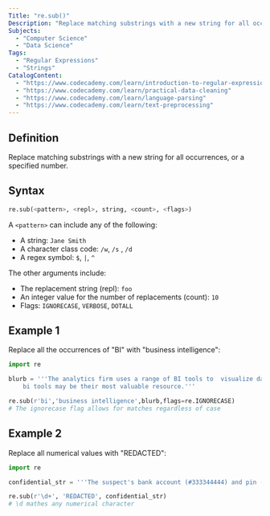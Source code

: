 ```yaml
---
Title: "re.sub()"
Description: "Replace matching substrings with a new string for all occurrences, or a specified number. "
Subjects:
  - "Computer Science"
  - "Data Science"
Tags:
  - "Regular Expressions"
  - "Strings"
CatalogContent:
  - "https://www.codecademy.com/learn/introduction-to-regular-expressions"
  - "https://www.codecademy.com/learn/practical-data-cleaning"
  - "https://www.codecademy.com/learn/language-parsing"
  - "https://www.codecademy.com/learn/text-preprocessing"
---
```


## Definition

Replace matching substrings with a new string for all occurrences, or a specified number. 

## Syntax

```py
re.sub(<pattern>, <repl>, string, <count>, <flags>)
```

A `<pattern>` can include any of the following:

- A string: `Jane Smith` 
- A character class code: `/w`, `/s` , `/d`
- A regex symbol: `$`,  `|`,  `^`

The other arguments include:

- The replacement string (repl): `foo` 
- An integer value for the number of replacements (count): `10`
- Flags: `IGNORECASE`,  `VERBOSE`,  `DOTALL`

## Example 1

Replace all the occurrences of "BI" with "business intelligence":

```py
import re

blurb = '''The analytics firm uses a range of BI tools to  visualize data. Their internal data science team suggests 
    bi tools may be their most valuable resource.'''

re.sub(r'bi','business intelligence',blurb,flags=re.IGNORECASE)
# The ignorecase flag allows for matches regardless of case  
```

## Example 2

Replace all numerical values with "REDACTED":

```py
import re

confidential_str = '''The suspect's bank account (#333344444) and pin (#9999) were found in his cell'''

re.sub(r'\d+', 'REDACTED', confidential_str)
# \d mathes any numerical character 
```
